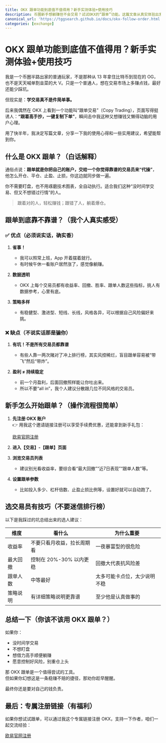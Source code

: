 ```yaml
---
title: OKX 跟单功能到底值不值得用？新手实测体验+使用技巧
description: 币圈新手想躺赚但不会交易？试试OKX的“跟单”功能。这篇文章从真实体验出发，讲讲跟单到底是怎么回事、好不好用、以及新手应该注意哪些坑。
canonical_url: 'https://tggsearch.github.io/docs/okx-follow-order.html'
categories: [exchange]
---
```


# OKX 跟单功能到底值不值得用？新手实测体验+使用技巧

我是一个币圈半路出家的普通玩家，不是那种从 13 年拿住比特币到现在的 OG，也不是天天喊单割韭菜的大 V。只是一个普通人，想在交易市场上多赚点钱，最好还能少踩坑。

但现实是：**学交易真不是件简单事。**

后来我偶然在 OKX 上看到一个功能叫“跟单交易”（Copy Trading），页面写得挺诱人：**“跟着高手抄，一键复制下单”**，瞬间击中我这种又想赚钱又懒得动脑的用户心理。

用了快半年，我决定写篇文章，分享一下我的使用心得和一些实用建议，希望能帮到你。

## 什么是 OKX 跟单？（白话解释）

通俗点说：**跟单就是你把自己的账户，交给一个你觉得靠谱的交易员来“代操”**，他怎么开仓、平仓、止盈、止损，你这边就同步做一遍。

你不需要盯盘，也不用琢磨技术图表，全自动执行。适合我们这种“没时间学交易、但又不想错过行情”的人。

> 跟着对的人，轻松赚钱；跟错了人，躺着爆仓。

## 跟单到底靠不靠谱？（我个人真实感受）

### ✅ 优点（必须说实话，确实香）

1. **省事！**
   - 我可以照常上班，App 开着摆着就行。
   - 有时候午休一看账户居然涨了，感觉像躺赚。

2. **数据透明**
   - OKX 上每个交易员都有收益率、回撤、胜率、跟单人数这些指标，挑人有数据参考，心里有底。

3. **策略多样**
   - 有稳健型、激进型、短线、长线，风格各异，可以根据自己风险偏好来挑。

### ❌ 缺点（不说实话那是骗你）

1. **有坑！不是所有交易员都靠谱**
   - 有些人靠一两次赌对了冲上排行榜，其实风控稀烂，盲目跟单容易被“带飞”然后“带炸”。

2. **盈利 ≠ 持续稳定**
   - 前一个月盈利，后面回撤照样能让你吐出来。
   - 所以不要“all in”，我个人建议分散跟几位不同风格的交易员。

## 新手怎么开始跟单？（操作流程很简单）

1. **先注册 OKX 账户**  
   👉 用我这个邀请链接注册可以享受手续费优惠，还能拿到新手礼包：

   <div class='register-button'>
     <a href='./302.html?target=https://www.ouzhyi.onl/join/90884854' class='content-btn' target='_blank'>欧易官网注册</a>
   </div>

2. **进入【交易】-【跟单】页面**

3. **浏览交易员列表**
   - 建议别光看收益率，要综合看“最大回撤”“近7日表现”“跟单人数”等。

4. **设置跟单参数**
   - 比如投入多少、杠杆倍数、止盈止损比例等，设置好就可以自动跑了。

## 选交易员有技巧（不要迷信排行榜）

以下是我踩过的坑总结出来的选人建议：

| 维度         | 看什么 | 为什么重要 |
|--------------|--------|------------|
| 收益率       | 不要只看月收益，拉长周期看 | 一夜暴富型的很危险 |
| 最大回撤     | 控制在 20%-30% 以内更稳 | 回撤大代表抗风险差 |
| 跟单人数     | 中等最好 | 太多可能卡点位，太少说明不稳 |
| 策略说明     | 有详细策略说明更靠谱 | 至少他是认真做事的 |

## 总结一下（你该不该用 OKX 跟单？）

如果你：

- 没时间学交易
- 不想盯盘
- 想借力高手顺便躺赚
- 愿意控制好风险，别重仓上头

那 OKX 跟单是一个值得尝试的工具。  
但如果你幻想这是一条稳赚不赔的捷径，那劝你趁早醒醒。

最终你还是要对自己的钱负责。

## 最后：专属注册链接（有福利）

如果你想试试跟单，可以通过我这个专属链接注册 OKX，支持一下作者，咱们一起交流经验：

<div class='register-button'>
  <a href='./302.html?target=https://www.ouzhyi.onl/join/90884854' class='content-btn' target='_blank'>欧易官网注册</a>
</div>
